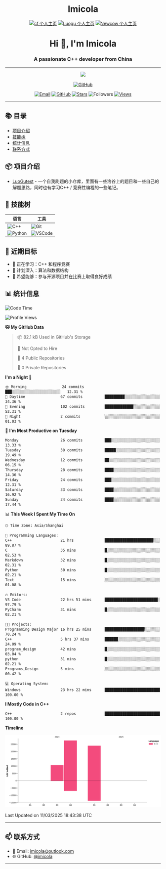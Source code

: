 <h1 align="center">Imicola</h1>

<div align="center">

[![cf 个人主页](https://img.shields.io/badge/codeforces-imicola-yellow)](https://codeforces.com/profile/imicola)
[![Luogu 个人主页](https://img.shields.io/badge/Luogu-imicola-blue)](https://www.luogu.com.cn/user/1422275)
[![Newcow 个人主页](https://img.shields.io/badge/牛客-imicola-blue)](https://ac.nowcoder.com/acm/contest/profile/693475085)

</div>
<div align="center">
  
# Hi 👋, I'm Imicola

### A passionate C++ developer from China

---

<p align="center">
  <img src="https://readme-typing-svg.herokuapp.com/?lines=Learning+C%2B%2B+and+Competitive+Programming;First-year+Software+Engineering+Student&font=Fira%20Code&center=true&width=480&height=50">
</p>

<a href="https://github.com/imicola">
    <img src="https://img.shields.io/badge/GitHub-imicola-brightgreen" alt="GitHub"/>
</a>

<div align="center">

[![Email](https://img.shields.io/badge/-Email-c14438?style=flat&logo=Gmail&logoColor=white)](mailto:imicola@outlook.com)
[![GitHub](https://img.shields.io/badge/GitHub-imicola-brightgreen)](https://github.com/imicola)
[![Stars](https://img.shields.io/github/stars/imicola?color=fefb7b&logo=Github)](https://github.com/imicola)
![Followers](https://img.shields.io/github/followers/imicola?color=blue&logo=Github)
[![Views](https://komarev.com/ghpvc/?username=imicola&color=blue&style=flat)](https://github.com/imicola)

</div>

---

</div>

## 📚 目录
- [项目介绍](#项目介绍)
- [技能树](#技能树)
- [统计信息](#统计信息)
- [联系方式](#联系方式)

## 📦 项目介绍
- [LuoGutest](https://github.com/imicola/LuoGutest) - 一个自我刷题的小仓库，里面有一些洛谷上的题目和一些自己的解题思路，同时也有学习C++ / 竞赛性编程的一些笔记。

## 🚀 技能树
| 语言  | 工具 |
|-------|------|
| ![C++](https://img.shields.io/badge/-C++-00599C?style=flat&logo=c%2B%2B&logoColor=white) | ![Git](https://img.shields.io/badge/-Git-F05032?style=flat&logo=git&logoColor=white) |
| ![Python](https://img.shields.io/badge/-Python-3776AB?style=flat&logo=python&logoColor=white) | ![VSCode](https://img.shields.io/badge/-VSCode-007ACC?style=flat&logo=visual-studio-code&logoColor=white) |


## 🎯 近期目标

- 🔭 正在学习：C++ 和程序竞赛
- 🌱 计划深入：算法和数据结构
- 👯 希望能够：参与开源项目并在比赛上取得良好成绩

## 📊 统计信息
<!--START_SECTION:waka-->
![Code Time](http://img.shields.io/badge/Code%20Time-326%20hrs%2050%20mins-blue)

![Profile Views](http://img.shields.io/badge/Profile%20Views-1-blue)

**🐱 My GitHub Data** 

> 📦 82.1 kB Used in GitHub's Storage 
 > 
> 🚫 Not Opted to Hire
 > 
> 📜 4 Public Repositories 
 > 
> 🔑 0 Private Repositories 
 > 
**I'm a Night 🦉** 

```text
🌞 Morning                24 commits          ███░░░░░░░░░░░░░░░░░░░░░░   12.31 % 
🌆 Daytime                67 commits          █████████░░░░░░░░░░░░░░░░   34.36 % 
🌃 Evening                102 commits         █████████████░░░░░░░░░░░░   52.31 % 
🌙 Night                  2 commits           ░░░░░░░░░░░░░░░░░░░░░░░░░   01.03 % 
```
📅 **I'm Most Productive on Tuesday** 

```text
Monday                   26 commits          ███░░░░░░░░░░░░░░░░░░░░░░   13.33 % 
Tuesday                  38 commits          █████░░░░░░░░░░░░░░░░░░░░   19.49 % 
Wednesday                12 commits          ██░░░░░░░░░░░░░░░░░░░░░░░   06.15 % 
Thursday                 28 commits          ████░░░░░░░░░░░░░░░░░░░░░   14.36 % 
Friday                   24 commits          ███░░░░░░░░░░░░░░░░░░░░░░   12.31 % 
Saturday                 33 commits          ████░░░░░░░░░░░░░░░░░░░░░   16.92 % 
Sunday                   34 commits          ████░░░░░░░░░░░░░░░░░░░░░   17.44 % 
```


📊 **This Week I Spent My Time On** 

```text
🕑︎ Time Zone: Asia/Shanghai

💬 Programming Languages: 
C++                      21 hrs              ██████████████████████░░░   89.87 % 
C                        35 mins             █░░░░░░░░░░░░░░░░░░░░░░░░   02.53 % 
Markdown                 32 mins             █░░░░░░░░░░░░░░░░░░░░░░░░   02.31 % 
Python                   30 mins             █░░░░░░░░░░░░░░░░░░░░░░░░   02.21 % 
Text                     15 mins             ░░░░░░░░░░░░░░░░░░░░░░░░░   01.08 % 

🔥 Editors: 
VS Code                  22 hrs 51 mins      ████████████████████████░   97.79 % 
PyCharm                  31 mins             █░░░░░░░░░░░░░░░░░░░░░░░░   02.21 % 

🐱‍💻 Projects: 
Programming Design Major 16 hrs 25 mins      ██████████████████░░░░░░░   70.24 % 
C++                      5 hrs 37 mins       ██████░░░░░░░░░░░░░░░░░░░   24.09 % 
program_design           42 mins             █░░░░░░░░░░░░░░░░░░░░░░░░   03.04 % 
python                   31 mins             █░░░░░░░░░░░░░░░░░░░░░░░░   02.21 % 
Programs_Design          5 mins              ░░░░░░░░░░░░░░░░░░░░░░░░░   00.42 % 

💻 Operating System: 
Windows                  23 hrs 22 mins      █████████████████████████   100.00 % 
```

**I Mostly Code in C++** 

```text
C++                      2 repos             █████████████████████████   100.00 % 
```



**Timeline**

![Lines of Code chart](https://raw.githubusercontent.com/imicola/imicola/main/assets/bar_graph.png)


 Last Updated on 11/03/2025 18:43:38 UTC
<!--END_SECTION:waka-->

---

## 📫 联系方式

- 📧 Email: imicola@outlook.com
- 🌐 GitHub: [@imicola](https://github.com/imicola)

---